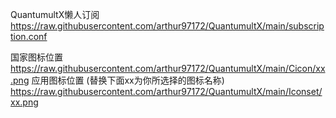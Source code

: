 QuantumultX懒人订阅
https://raw.githubusercontent.com/arthur97172/QuantumultX/main/subscription.conf

国家图标位置
https://raw.githubusercontent.com/arthur97172/QuantumultX/main/Cicon/xx.png
应用图标位置 (替换下面xx为你所选择的图标名称)
https://raw.githubusercontent.com/arthur97172/QuantumultX/main/Iconset/xx.png
